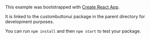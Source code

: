 This example was bootstrapped with [Create React App](https://github.com/facebook/create-react-app).

It is linked to the custombuttonui package in the parent directory for development purposes.

You can run `npm install` and then `npm start` to test your package.
